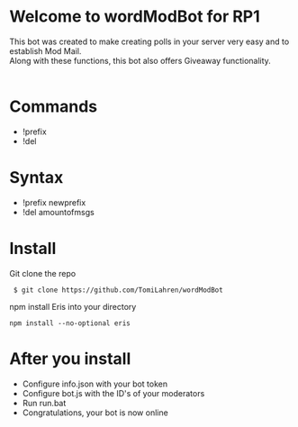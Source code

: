 
# Welcome to wordModBot for RP1
This bot was created to make creating polls in your server very easy and to establish Mod Mail.<br>Along with these functions, this bot also offers Giveaway functionality.<br><br><!--See images of how polls look below<br><br>
![](/images/poll.png)<br>
![](/images/dm.png)<br>
![](/images/close.png)<br>
![](/images/mail.PNG)<br>
![](/images/mailclose.PNG)<br>
![](/images/giveaway.PNG)<br>
![](/images/finishaway.PNG)<br>-->
# Commands
  - !prefix
  - !del
# Syntax
  - !prefix newprefix
  - !del amountofmsgs
# Install
  <div id="install">
  Git clone the repo
  <pre><code> $ git clone https://github.com/TomiLahren/wordModBot</code></pre>
  
  npm install Eris into your directory
  <pre><code>npm install --no-optional eris</code></pre>
  
 # After you install
  <ul>
  <li>Configure info.json with your bot token</li>
  <li>Configure bot.js with the ID's of your moderators</li>
  <li>Run run.bat</li>
  <li>Congratulations, your bot is now online</li>
  </ul>
  </div>
